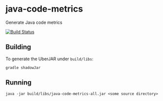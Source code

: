 # java-code-metrics
Generate Java code metrics

[![Build Status](https://travis-ci.org/phss/java-code-metrics.svg?branch=master)](https://travis-ci.org/phss/java-code-metrics)

## Building

To generate the UberJAR under `build/libs`:

    gradle shadowJar


## Running

    java -jar build/libs/java-code-metrics-all.jar <some source directory>
